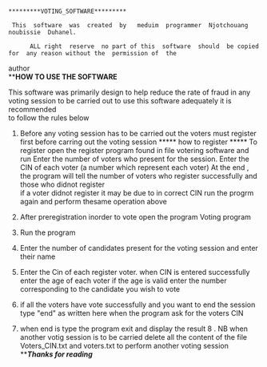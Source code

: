                                           *********VOTING_SOFTWARE*********

     This  software  was  created  by   meduim  programmer  Njotchouang  noubissie  Duhanel.

          ALL right  reserve  no part of this  software  should  be copied for  any reason without the  permission of  the  
author   
                                         **********HOW TO USE THE  SOFTWARE********

This software  was primarily  design  to  help reduce the  rate  of fraud  in any  voting  session  to  be  carried out  to use  this  software  adequately  it is recommended  
 to follow the   rules below 
 1. Before  any voting session has  to be  carried  out  the  voters  must  register  first  before  carring  out the  voting session 
                       ***** how  to register *****
 	To register  open the   register program  found  in   file  votering software  and run 
        Enter the  number of voters  who present for the session. Enter the  CIN of  each  voter  (a  number  which represent each  voter)
        At the  end , the program  will tell the number  of  voters  who register  successfully  and  those  who didnot  register  
        if a voter didnot  register   it  may  be due  to in correct  CIN  run the  progrm  again  and   perform  thesame  operation  above  

2.   After  preregistration  inorder to  vote  open the  program  Voting  program 
3. Run the  program  
4. Enter the  number  of  candidates present  for the  voting  session and enter  their  name 
5. Enter the  Cin  of each  register  voter. when  CIN  is entered successfully enter the  age  of each voter  if the  age  is valid
 enter the  number  corresponding to the  candidate  you wish to vote  
6. if all the   voters  have  vote successfully and  you want to end the  session  type  "end" as written  here  when the program ask  for the voters CIN 
7. when end  is type the  program  exit and  display the result 
8 . NB when another  votig  session  is to be  carried  delete all the   content  of the  file Voters_CIN.txt and  voters.txt  to  perform  another voting  session  
              *******Thanks  for reading*****

